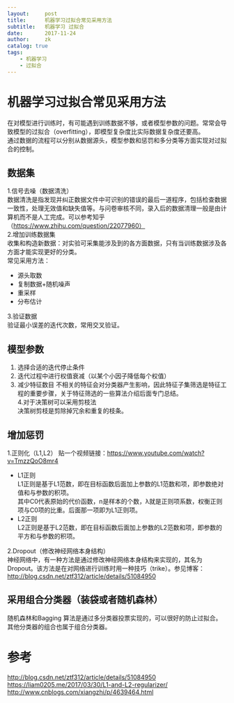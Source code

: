 ```yaml
---
layout:     post
title:      机器学习过拟合常见采用方法
subtitle:   机器学习 过拟合
date:       2017-11-24
author:     zk
catalog: true
tags:
    - 机器学习
    - 过拟合
--- 
```

# 机器学习过拟合常见采用方法

在对模型进行训练时，有可能遇到训练数据不够，或者模型参数的问题。常常会导致模型的过拟合（overfitting），即模型复杂度比实际数据复杂度还要高。  
通过数据的流程可以分别从数据源头，模型参数和惩罚和多分类等方面实现对过拟合的控制。
## 数据集
 1.信号去噪（数据清洗）  
 数据清洗是指发现并纠正数据文件中可识别的错误的最后一道程序，包括检查数据一致性，处理无效值和缺失值等。与问卷审核不同，录入后的数据清理一般是由计算机而不是人工完成。可以参考知乎（https://www.zhihu.com/question/22077960）  
 2.增加训练数据集  
 收集和构造新数据：对实验可采集能涉及到的各方面数据，只有当训练数据涉及各方面才能实现更好的分类。  
 常见采用方法：  
 * 源头取数
 * 复制数据+随机噪声
 * 重采样
 * 分布估计  


3.验证数据  
验证最小误差的迭代次数，常用交叉验证。
## 模型参数

1. 选择合适的迭代停止条件  
1. 迭代过程中进行权值衰减（以某个小因子降低每个权值）  
3. 减少特征数目
    不相关的特征会对分类器产生影响，因此特征子集筛选是特征工程的重要步骤，关于特征筛选的一些算法介绍后面专门总结。  
4.对于决策树可以采用剪枝法  
    决策树剪枝是剪除掉冗余和重复的枝条。

## 增加惩罚
1.正则化（L1,L2）
    贴一个视频链接：https://www.youtube.com/watch?v=TmzzQoO8mr4   

* L1正则  
L1正则是基于L1范数，即在目标函数后面加上参数的L1范数和项，即参数绝对值和与参数的积项。  
    其中C0代表原始的代价函数，n是样本的个数，λ就是正则项系数，权衡正则项与C0项的比重。后面那一项即为L1正则项。
* L2正则  
L2正则是基于L2范数，即在目标函数后面加上参数的L2范数和项，即参数的平方和与参数的积项。  

2.Dropout（修改神经网络本身结构）  
神经网络中，有一种方法是通过修改神经网络本身结构来实现的，其名为Dropout。该方法是在对网络进行训练时用一种技巧（trike）。参见博客：http://blog.csdn.net/ztf312/article/details/51084950
## 采用组合分类器（装袋或者随机森林）
随机森林和Bagging 算法是通过多分类器投票实现的，可以很好的防止过拟合。其他分类器的组合也属于组合分类器。  
# 参考
http://blog.csdn.net/ztf312/article/details/51084950
https://liam0205.me/2017/03/30/L1-and-L2-regularizer/
http://www.cnblogs.com/xiangzhi/p/4639464.html

